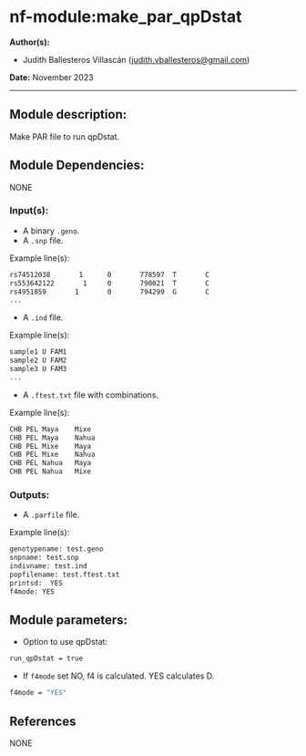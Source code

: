 # nf-module:make_par_qpDstat
**Author(s):**

* Judith Ballesteros Villascán (judith.vballesteros@gmail.com)

**Date:** November 2023

---

## Module description:
Make PAR file to run qpDstat.

## Module Dependencies:
NONE

### Input(s):

* A binary `.geno`.
* A `.snp` file.

Example line(s):

```bash
rs74512038       1      0       778597  T       C
rs553642122       1     0       790021  T       C
rs4951859       1       0       794299  G       C
...
```

* A `.ind` file.

Example line(s):

```bash
sample1 U FAM1
sample2 U FAM2
sample3 U FAM3
...
```

* A `.ftest.txt` file with combinations.

Example line(s):

```bash
CHB	PEL	Maya	Mixe
CHB	PEL	Maya	Nahua
CHB	PEL	Mixe	Maya
CHB	PEL	Mixe	Nahua
CHB	PEL	Nahua	Maya
CHB	PEL	Nahua	Mixe
```

### Outputs:

* A `.parfile` file.

Example line(s):

```bash
genotypename: test.geno
snpname: test.snp
indivname: test.ind
popfilename: test.ftest.txt
printsd:  YES
f4mode: YES
```

## Module parameters:
* Option to use qpDstat:
```bash
run_qpDstat = true
```
* If `f4mode` set NO, f4 is calculated. YES calculates D.
```bash
f4mode = "YES"
```

## References
NONE